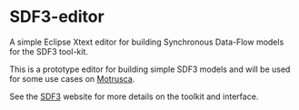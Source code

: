 # SDF3-editor
A simple Eclipse Xtext editor for building Synchronous Data-Flow models for the SDF3 tool-kit.

This is a prototype editor for building simple SDF3 models and will be used for some use cases on [Motrusca][2].

See the [SDF3][1] website for more details on the toolkit and interface.


[1]: http://www.es.ele.tue.nl/sdf3/
[2]: http://motrusca.net
